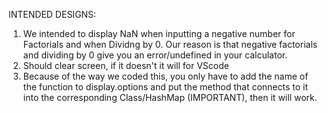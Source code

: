 INTENDED DESIGNS:
1. We intended to display NaN when inputting a negative number for Factorials and when Dividng by 0. Our reason is that negative factorials and dividing by 0 give you an error/undefined in your calculator.
2. Should clear screen, if it doesn't it will for VScode
3. Because of the way we coded this, you only have to add the name of the function to display.options and put the method that connects to it into the corresponding Class/HashMap (IMPORTANT), then it will work.
